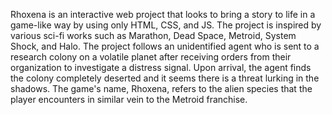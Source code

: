 Rhoxena is an interactive web project that looks to bring a story to life in a game-like way by using only HTML, CSS, and JS. The project is inspired by various sci-fi works such as Marathon, Dead Space, Metroid, System Shock, and Halo. The project follows an unidentified agent who is sent to a research colony on a volatile planet after receiving orders from their organization to investigate a distress signal. Upon arrival, the agent finds the colony completely deserted and it seems there is a threat lurking in the shadows. The game's name, Rhoxena, refers to the alien species that the player encounters in similar vein to the Metroid franchise.
